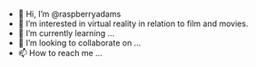 - 👋 Hi, I’m @raspberryadams
- 👀 I’m interested in virtual reality in relation to film and movies.
- 🌱 I’m currently learning ...
- 💞️ I’m looking to collaborate on ...
- 📫 How to reach me ...

<!---
raspberryadams/raspberryadams is a ✨ special ✨ repository because its `README.md` (this file) appears on your GitHub profile.
You can click the Preview link to take a look at your changes.
--->
